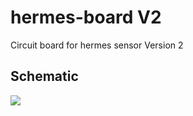 # hermes-board V2
Circuit board for hermes sensor Version 2

## Schematic
![](https://raw.githubusercontent.com/project-hermes/hermes-board/master/hermes-control-sch.png)
